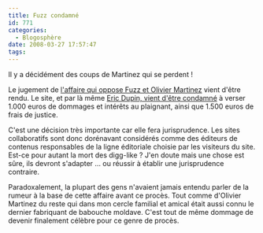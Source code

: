 ```yaml
---
title: Fuzz condamné
id: 771
categories:
  - Blogosphère
date: 2008-03-27 17:57:47
tags:
---
```


Il y a décidément des coups de Martinez qui se perdent&nbsp;!

Le jugement de [l'affaire qui oppose Fuzz et Olivier Martinez](/2008/03/18/755-un-presse-citron-dans-la-tourmente) vient d'être rendu. Le site, et par là même [Eric Dupin, vient d'être condamné](http://fr.news.yahoo.com/afp/20080327/tbs-proces-internet-cinema-prev-f41e315.html) à verser 1.000 euros de dommages et intérêts au plaignant, ainsi que 1.500 euros de frais de justice.

C'est une décision très importante car elle fera jurisprudence. Les sites collaboratifs sont donc dorénavant considérés comme des éditeurs de contenus responsables de la ligne éditoriale choisie par les visiteurs du site. Est-ce pour autant la mort des digg-like&nbsp;? J'en doute mais une chose est sûre, ils devront s'adapter … ou réussir à établir une jurisprudence contraire.

Paradoxalement, la plupart des gens n'avaient jamais entendu parler de la rumeur à la base de cette affaire avant ce procès. Tout comme d'Olivier Martinez du reste qui dans mon cercle familial et amical était aussi connu le dernier fabriquant de babouche moldave. C'est tout de même dommage de devenir finalement célèbre pour ce genre de procès.